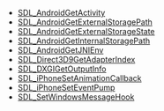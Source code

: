 <!-- BEGIN CATEGORY LIST -->
- [SDL_AndroidGetActivity](SDL_AndroidGetActivity.md)
- [SDL_AndroidGetExternalStoragePath](SDL_AndroidGetExternalStoragePath.md)
- [SDL_AndroidGetExternalStorageState](SDL_AndroidGetExternalStorageState.md)
- [SDL_AndroidGetInternalStoragePath](SDL_AndroidGetInternalStoragePath.md)
- [SDL_AndroidGetJNIEnv](SDL_AndroidGetJNIEnv.md)
- [SDL_Direct3D9GetAdapterIndex](SDL_Direct3D9GetAdapterIndex.md)
- [SDL_DXGIGetOutputInfo](SDL_DXGIGetOutputInfo.md)
- [SDL_iPhoneSetAnimationCallback](SDL_iPhoneSetAnimationCallback.md)
- [SDL_iPhoneSetEventPump](SDL_iPhoneSetEventPump.md)
- [SDL_SetWindowsMessageHook](SDL_SetWindowsMessageHook.md)
<!-- END CATEGORY LIST -->
